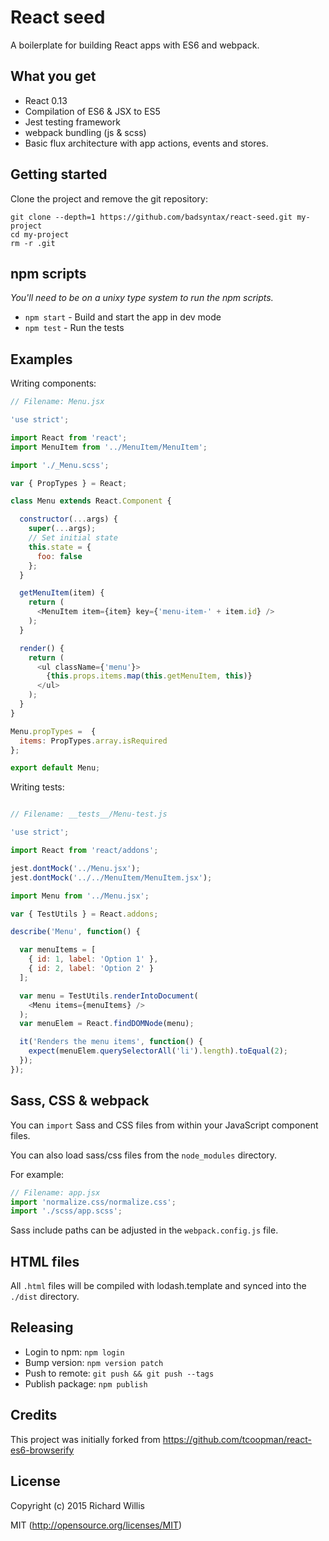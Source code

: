 # React seed

A boilerplate for building React apps with ES6 and webpack.

## What you get

* React 0.13
* Compilation of ES6 & JSX to ES5
* Jest testing framework
* webpack bundling (js & scss)
* Basic flux architecture with app actions, events and stores.

## Getting started

Clone the project and remove the git repository:

```
git clone --depth=1 https://github.com/badsyntax/react-seed.git my-project
cd my-project
rm -r .git
```

## npm scripts

_You'll need to be on a unixy type system to run the npm scripts._

* `npm start` - Build and start the app in dev mode
* `npm test` - Run the tests

## Examples

Writing components:

```js
// Filename: Menu.jsx

'use strict';

import React from 'react';
import MenuItem from '../MenuItem/MenuItem';

import './_Menu.scss';

var { PropTypes } = React;

class Menu extends React.Component {

  constructor(...args) {
    super(...args);
    // Set initial state
    this.state = {
      foo: false
    };
  }

  getMenuItem(item) {
    return (
      <MenuItem item={item} key={'menu-item-' + item.id} />
    );
  }

  render() {
    return (
      <ul className={'menu'}>
        {this.props.items.map(this.getMenuItem, this)}
      </ul>
    );
  }
}

Menu.propTypes =  {
  items: PropTypes.array.isRequired
};

export default Menu;
```

Writing tests:

```js

// Filename: __tests__/Menu-test.js

'use strict';

import React from 'react/addons';

jest.dontMock('../Menu.jsx');
jest.dontMock('../../MenuItem/MenuItem.jsx');

import Menu from '../Menu.jsx';

var { TestUtils } = React.addons;

describe('Menu', function() {

  var menuItems = [
    { id: 1, label: 'Option 1' },
    { id: 2, label: 'Option 2' }
  ];

  var menu = TestUtils.renderIntoDocument(
    <Menu items={menuItems} />
  );
  var menuElem = React.findDOMNode(menu);

  it('Renders the menu items', function() {
    expect(menuElem.querySelectorAll('li').length).toEqual(2);
  });
});
```

## Sass, CSS & webpack

You can `import` Sass and CSS files from within your JavaScript component files.

You can also load sass/css files from the `node_modules` directory.

For example:

```js
// Filename: app.jsx
import 'normalize.css/normalize.css';
import './scss/app.scss';
```

Sass include paths can be adjusted in the `webpack.config.js` file.

## HTML files

All `.html` files will be compiled with lodash.template and synced into the `./dist` directory.

## Releasing

* Login to npm: `npm login`
* Bump version: `npm version patch`
* Push to remote: `git push && git push --tags`
* Publish package: `npm publish`

## Credits

This project was initially forked from https://github.com/tcoopman/react-es6-browserify

## License

Copyright (c) 2015 Richard Willis

MIT (http://opensource.org/licenses/MIT)
